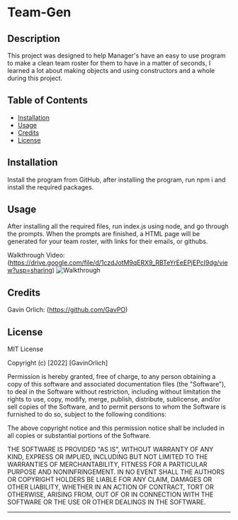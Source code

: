 # Team-Gen

## Description

This project was designed to help Manager's have an easy to use program to make a clean team roster for them to have in a matter of seconds, I learned a lot about making objects and using constructors and a whole during this project.

## Table of Contents 

- [Installation](#installation)
- [Usage](#usage)
- [Credits](#credits)
- [License](#license)

## Installation

Install the program from GitHub, after installing the program, run npm i and install the required packages.

## Usage

After installing all the required files, run index.js using node, and go through the prompts. When the prompts are finished, a HTML page will be generated for your team roster, with links for their emails, or githubs.

Walkthrough Video: (https://drive.google.com/file/d/1czdJotM9qERX9_RBTeYrEeEPjEPcI9dg/view?usp=sharing)
![Walkthrough](./assets/images/walkthrough.gif)

## Credits

Gavin Orlich: (https://github.com/GavPO)

## License

MIT License

Copyright (c) [2022] [GavinOrlich]

Permission is hereby granted, free of charge, to any person obtaining a copy of this software and associated documentation files (the "Software"), to deal in the Software without restriction, including without limitation the rights to use, copy, modify, merge, publish, distribute, sublicense, and/or sell copies of the Software, and to permit persons to whom the Software is furnished to do so, subject to the following conditions:

The above copyright notice and this permission notice shall be included in all copies or substantial portions of the Software.

THE SOFTWARE IS PROVIDED "AS IS", WITHOUT WARRANTY OF ANY KIND, EXPRESS OR IMPLIED, INCLUDING BUT NOT LIMITED TO THE WARRANTIES OF MERCHANTABILITY, FITNESS FOR A PARTICULAR PURPOSE AND NONINFRINGEMENT. IN NO EVENT SHALL THE AUTHORS OR COPYRIGHT HOLDERS BE LIABLE FOR ANY CLAIM, DAMAGES OR OTHER LIABILITY, WHETHER IN AN ACTION OF CONTRACT, TORT OR OTHERWISE, ARISING FROM, OUT OF OR IN CONNECTION WITH THE SOFTWARE OR THE USE OR OTHER DEALINGS IN THE SOFTWARE.

---